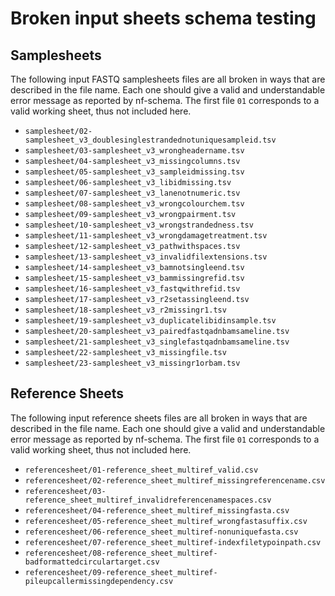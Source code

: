 # Broken input sheets schema testing

## Samplesheets

The following input FASTQ samplesheets files are all broken in ways that are described in the file name.
Each one should give a valid and understandable error message as reported by nf-schema.
The first file `01` corresponds to a valid working sheet, thus not included here.

- `samplesheet/02-samplesheet_v3_doublesinglestrandednotuniquesampleid.tsv`
- `samplesheet/03-samplesheet_v3_wrongheadername.tsv`
- `samplesheet/04-samplesheet_v3_missingcolumns.tsv`
- `samplesheet/05-samplesheet_v3_sampleidmissing.tsv`
- `samplesheet/06-samplesheet_v3_libidmissing.tsv`
- `samplesheet/07-samplesheet_v3_lanenotnumeric.tsv`
- `samplesheet/08-samplesheet_v3_wrongcolourchem.tsv`
- `samplesheet/09-samplesheet_v3_wrongpairment.tsv`
- `samplesheet/10-samplesheet_v3_wrongstrandedness.tsv`
- `samplesheet/11-samplesheet_v3_wrongdamagetreatment.tsv`
- `samplesheet/12-samplesheet_v3_pathwithspaces.tsv`
- `samplesheet/13-samplesheet_v3_invalidfilextensions.tsv`
- `samplesheet/14-samplesheet_v3_bamnotsingleend.tsv`
- `samplesheet/15-samplesheet_v3_bammissingrefid.tsv`
- `samplesheet/16-samplesheet_v3_fastqwithrefid.tsv`
- `samplesheet/17-samplesheet_v3_r2setassingleend.tsv`
- `samplesheet/18-samplesheet_v3_r2missingr1.tsv`
- `samplesheet/19-samplesheet_v3_duplicatelibidinsample.tsv`
- `samplesheet/20-samplesheet_v3_pairedfastqadnbamsameline.tsv`
- `samplesheet/21-samplesheet_v3_singlefastqadnbamsameline.tsv`
- `samplesheet/22-samplesheet_v3_missingfile.tsv`
- `samplesheet/23-samplesheet_v3_missingr1orbam.tsv`

## Reference Sheets

The following input reference sheets files are all broken in ways that are described in the file name.
Each one should give a valid and understandable error message as reported by nf-schema.
The first file `01` corresponds to a valid working sheet, thus not included here.

- `referencesheet/01-reference_sheet_multiref_valid.csv`
- `referencesheet/02-reference_sheet_multiref_missingreferencename.csv`
- `referencesheet/03-reference_sheet_multiref_invalidreferencenamespaces.csv`
- `referencesheet/04-reference_sheet_multiref_missingfasta.csv`
- `referencesheet/05-reference_sheet_multiref_wrongfastasuffix.csv`
- `referencesheet/06-reference_sheet_multiref-nonuniquefasta.csv`
- `referencesheet/07-reference_sheet_multiref-indexfiletypoinpath.csv`
- `referencesheet/08-reference_sheet_multiref-badformattedcirculartarget.csv`
- `referencesheet/09-reference_sheet_multiref-pileupcallermissingdependency.csv`